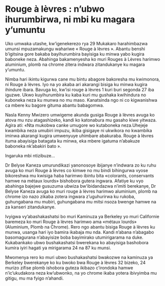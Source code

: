# Rouge à lèvres : n’ubwo ihurumbirwa, ni mbi ku magara y’umuntu

Uko umwaka utashe, kw’igenekerezo rya 29 Mukakaro harahimbazwa umunsi mpuzamakungu wahariwe « Rouge à lèvres ». Abantu benshi b’igitsina gore bakaba bayihurumbira bayisiga ku minwa yabo kugira baboneke neza. Abahinga bakamenyesha ko muri Rouges à Lèvres harimwo aluminium, plomb na chrome zitera indwara zitandukanye ku magara y’umuntu.

Nimba hari ikintu kigurwa cane mu bintu abagore bakoresha mu kwimonora, ni Rouge à lèvres. Iyo na yo akaba ari akarangi bisiga ku minwa kugira ihindure ibara. Bavuga ko, kw’isi rouge à lèvres 1 kuri buri segonda 27 iba iguzwe. Ukwo kuyihurumbira ku kaba kuri mu gushaka kwihindura no kuboneka neza ku munwa no mu maso. Kanatsinda ngo ni co kigwanishwa ca mbere ku bagore gituma abantu babagomwa.

Nasla Kenny Mwizero umwigeme akunda gusiga Rouge à lèvres avuga ko atova mu nzu atagashizeko, kandi ko katonabura mu gasaho kiwe yitwaza. Agira ati: «Nta mukobwa canke umugore wo kutaboneka neza.Uhejeje kwambika neza umubiri impuzu, ikiba gisigaye ni ukwikora no kwambika iminwa akarangi kugira umwenyuye uhimbare abakuraba. Rouge à lèvres ituma abayisiga batagata ku minwa, eka mbere igatuma n’abakuze baboneka nk’abakiri bato ».

Ingaruka mbi ntizibuze…

Dr Belyse Kaneza umurundikazi yanonosoye ibijanye n’indwara zo ku ruhu avuga ko muri Rouge à lèvres co kimwe no mu bindi bihingurwa vyose bikoreshwa mu kwisiga haba harimwo ibintu bita «colorants, conservants hamwe na métaux lourds» bishobora gutera ingwara. Afatiye ku vyo abahinga bajejwe gusuzuma ubwiza bw’ibidandazwa n’imiti berekanye, Dr Belyse Kaneza avuga ko muri rouge à lèvres harimwo aluminium, plomb na chrome izo nazo zikaba zotera ingwara z’uguhurirwa ku rukoba, guhungabana mu mubiri, guhungabana mu mitsi nsoza bwenge hamwe na za kanseri zitandukanye.

Ivyigwa vy’abashakashatsi bo muri Kaminuza ya Berkeley yo muri Californie baremeza ko muri Rouge à lèvres harimwo ama «métaux lourds» (Aluminium, Plomb na Chrome). Rero ngo abantu bisiga Rouge à lèvres ku munwa, usanga hari iyo bamira ikabaja mu nda. Kandi n’abana n’abagabo basomagurana n’abayisize boba bayimirako utumirigarama na duke. Kukabankako ubwo bushakashatsi bwerekana ko abayisiga bashobora kumira iyiri hagati ya mirigarama 24 na 87 ku munsi.

Mwomenya rero ko muri ubwo bushakashatsi bwakozwe na kaminuza ya Berkeley bwerekanye ko ku bwoko bwa Rouge à lèvres 32 bizeko, 24 murizo zifise plomb ishobora guteza ikibazo c’irondoka hamwe n’ic’ukudakora neza kw’ubwonko, na yo chrome ikaba yotera ibivyimba mu gitigu, mu ma fyigo n’ahandi.